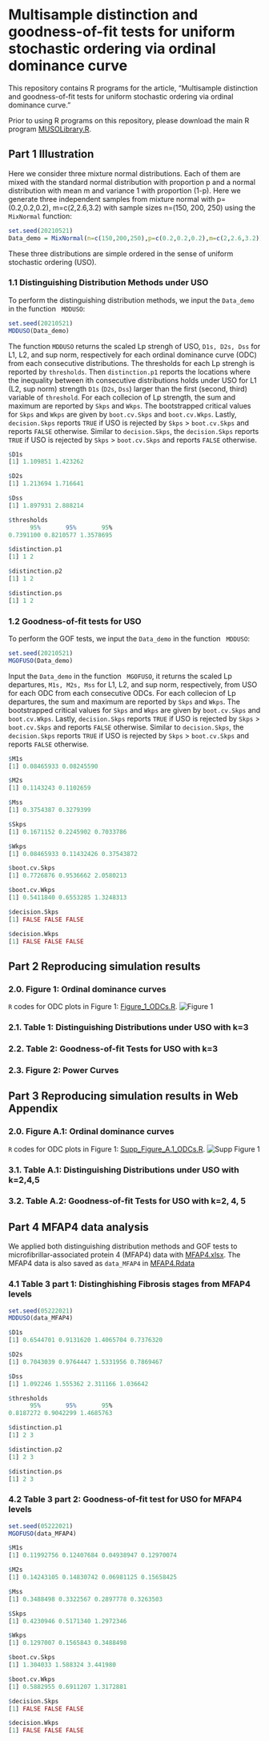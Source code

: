 # Multisample distinction and goodness-of-fit tests for uniform stochastic ordering via ordinal dominance curve

This repository contains R programs for the article, “Multisample distinction and goodness-of-fit tests for uniform stochastic ordering via ordinal dominance curve.” 
<!-- This article has been submitted for publication. -->

Prior to using R programs on this repository, please download the main R program [MUSOLibrary.R](https://raw.githubusercontent.com/cftang9/MSUSO/master/MUSOLibrary.R?token=AK5HQA6Z4FIJ4GDV5CVOAYLAVBZ6S). 

<!--
which requires installing `R` packages `Rcpp` and `copula`. We would like to point out that loading or executing functions in `Rcpp` packages may encounter some technical problems for Windows users if your `R` software was recently updated to the latest version. One may run these codes in `Rstudio` and follow what it suggests to solve the problem.  After successfully loading the main R program, the function `IndvsPQD` will automate critical value calculations for the practitioner. 
--> 

## Part 1 Illustration

Here we consider three mixture normal distributions. Each of them are mixed with the standard normal distribution with proportion p and a normal distribution with mean m and variance 1 with proportion (1-p). Here we generate three independent samples from mixture normal with p=(0.2,0.2,0.2), m=c(2,2.6,3.2) with sample sizes n=(150, 200, 250) using the ```MixNormal``` function:
```R
set.seed(20210521)
Data_demo = MixNormal(n=c(150,200,250),p=c(0.2,0.2,0.2),m=c(2,2.6,3.2))
```
These three distributions are simple ordered in the sense of uniform stochastic ordering (USO). 

### 1.1 Distinguishing Distribution Methods under USO

To perform the distinguishing distribution methods, we input the ```Data_demo``` in the function ``` MDDUSO```: 
```R
set.seed(20210521)
MDDUSO(Data_demo)
```

The function ```MDDUSO``` returns the scaled Lp strengh of USO, ```D1s, D2s, Dss``` for L1, L2, and sup norm, respectively for each ordinal dominance curve (ODC) from each consecutive distributions. The thresholds for each Lp strengh is reported by ```thresholds```. Then ```distinction.p1``` reports the locations where the inequality between ith consecutive distributions holds under USO for L1 (L2, sup norm) strength ```D1s``` (```D2s```, ```Dss```) larger than the first (second, third) variable of ```threshold```. For each collecion of Lp strength, the sum and maximum are reported by ```Skps``` and ```Wkps```. The bootstrapped critical values for ```Skps``` and ```Wkps``` are given by ```boot.cv.Skps``` and ```boot.cv.Wkps```. Lastly, ```decision.Skps``` reports ```TRUE``` if USO is rejected by ```Skps``` > ```boot.cv.Skps``` and reports ```FALSE``` otherwise. Similar to ```decision.Skps```, the  ```decision.Skps``` reports ```TRUE``` if USO is rejected by ```Skps``` > ```boot.cv.Skps``` and reports ```FALSE``` otherwise.
```R
$D1s
[1] 1.109851 1.423262

$D2s
[1] 1.213694 1.716641

$Dss
[1] 1.897931 2.888214

$thresholds
      95%       95%       95% 
0.7391100 0.8210577 1.3578695 

$distinction.p1
[1] 1 2

$distinction.p2
[1] 1 2

$distinction.ps
[1] 1 2
```

### 1.2 Goodness-of-fit tests for USO

To perform the GOF tests, we input the ```Data_demo``` in the function ``` MDDUSO```: 
```R
set.seed(20210521)
MGOFUSO(Data_demo)
```
Input the ```Data_demo``` in the function ``` MGOFUSO```, it returns the scaled Lp departures, ```M1s, M2s, Mss``` for L1, L2, and sup norm, respectively, from USO for each ODC from each consecutive ODCs. For each collecion of Lp departures, the sum and maximum are reported by ```Skps``` and ```Wkps```. The bootstrapped critical values for ```Skps``` and ```Wkps``` are given by ```boot.cv.Skps``` and ```boot.cv.Wkps```. Lastly, ```decision.Skps``` reports ```TRUE``` if USO is rejected by ```Skps``` > ```boot.cv.Skps``` and reports ```FALSE``` otherwise. Similar to ```decision.Skps```, the  ```decision.Skps``` reports ```TRUE``` if USO is rejected by ```Skps``` > ```boot.cv.Skps``` and reports ```FALSE``` otherwise.

```R
$M1s
[1] 0.08465933 0.08245590

$M2s
[1] 0.1143243 0.1102659

$Mss
[1] 0.3754387 0.3279399

$Skps
[1] 0.1671152 0.2245902 0.7033786

$Wkps
[1] 0.08465933 0.11432426 0.37543872

$boot.cv.Skps
[1] 0.7726876 0.9536662 2.0580213

$boot.cv.Wkps
[1] 0.5411840 0.6553285 1.3248313

$decision.Skps
[1] FALSE FALSE FALSE

$decision.Wkps
[1] FALSE FALSE FALSE
```



## Part 2 Reproducing simulation results

### 2.0. Figure 1: Ordinal dominance curves
```R``` codes for ODC plots in Figure 1: [Figure_1_ODCs.R](https://raw.githubusercontent.com/cftang9/MSUSO/master/Figure_1_ODCs.R?token=AK5HQA6BXE3L4PABWUUA773AVCCB6).
![Figure 1](../master/Figure_1_ODCs.png)

### 2.1. Table 1: Distinguishing Distributions under USO with k=3

### 2.2. Table 2: Goodness-of-fit Tests for USO with k=3

### 2.3. Figure 2: Power Curves


## Part 3 Reproducing simulation results in Web Appendix

### 2.0. Figure A.1: Ordinal dominance curves
```R``` codes for ODC plots in Figure 1: [Supp_Figure_A.1_ODCs.R](../master/Supp_Figure_1_ODCs.R).
![Supp Figure 1](../master/Supp_Figure_1_ODCs.png)

### 3.1. Table A.1: Distinguishing Distributions under USO with k=2,4,5

### 3.2. Table A.2: Goodness-of-fit Tests for USO with k=2, 4, 5

## Part 4 MFAP4 data analysis
We applied both distinguishing distribution methods and GOF tests to microfibrillar-associated protein 4 (MFAP4) data with [MFAP4.xlsx](../master/MFAP4.xlsx). The MFAP4 data is also saved as ```data_MFAP4``` in [MFAP4.Rdata](../master/MFAP4.Rdata)

### 4.1 Table 3 part 1: Distinghishing Fibrosis stages from MFAP4 levels
```R
set.seed(05222021)
MDDUSO(data_MFAP4)
```
```R
$D1s
[1] 0.6544701 0.9131620 1.4065704 0.7376320

$D2s
[1] 0.7043039 0.9764447 1.5331956 0.7869467

$Dss
[1] 1.092246 1.555362 2.311166 1.036642

$thresholds
      95%       95%       95% 
0.8187272 0.9042299 1.4685763 

$distinction.p1
[1] 2 3

$distinction.p2
[1] 2 3

$distinction.ps
[1] 2 3
```
### 4.2 Table 3 part 2: Goodness-of-fit test for USO for MFAP4 levels
```R
set.seed(05222021)
MGOFUSO(data_MFAP4)
```
```R
$M1s
[1] 0.11992756 0.12407684 0.04938947 0.12970074

$M2s
[1] 0.14243105 0.14830742 0.06981125 0.15658425

$Mss
[1] 0.3488498 0.3322567 0.2897778 0.3263503

$Skps
[1] 0.4230946 0.5171340 1.2972346

$Wkps
[1] 0.1297007 0.1565843 0.3488498

$boot.cv.Skps
[1] 1.304033 1.588324 3.441980

$boot.cv.Wkps
[1] 0.5882955 0.6911207 1.3172881

$decision.Skps
[1] FALSE FALSE FALSE

$decision.Wkps
[1] FALSE FALSE FALSE
```

<!--
<img src="https://render.githubusercontent.com/render/math?math=e^{i \pi} = -1">
-->


<!-- 

To better understand the use of our R program, we start with an illustrative example.

## Part 1:  Illustration

### 1.1  A simple example

Below generates a random sample of size 10 from a Clayton copula, with a user-specified Kendall's tau, to test for independence versus positive quadrant dependence (PQD). 
```R
# Source the main R program
source("https://raw.githubusercontent.com/cftang9/PQD/master/EL_PQD_Library.R")
# Set the sample size n and the Kendall's tau
n = 10; tau = 0.2
# Generate a sample of size n
# For illustration, we set the seed to be 100
set.seed(100)
Sample = RV_CopTau(n, tau, Copula="Clayton")
# Name the sample by X and Y
X=Sample[,1];Y=Sample[,2]
# Run the test
IndvsPQD(X,Y,graph=TRUE)
```

A scatter plot and a plot of the corresponding pseudo-observations between `X` and `Y` will be produced. 
![Optional Text](../master/Example.png)

Our proposed empirical-likelihood-based test (EL) and three distance-based tests (KS, CvM, and AD) for PQD along with the Kendall and Spearman rank tests will be performed. Results include the value of each test statistic, the corresponding p-value, reject independence (1) or not (0), and the critical value at significance level 0.05:
```
         test statistic p-value reject independence critical value
EL           0.39887816  0.5200                   0      1.4329523
KS           0.31884122  0.8956                   0      0.6664304
CvM          0.03267605  0.8528                   0      0.1961564
AD           1.98834920  0.7074                   0      7.8084519
spearman    -0.17575758  0.6902                   0      0.5515152
kendall     -0.20000000  0.7611                   0      0.4222222
```

The argument `Copula="Calyton"` in the function `RV_CopTau` above can be changed to `Copula="Frank"` and `Copula="Gumbel"` to generate a random sample from the Frank and Gumbel copulas, respectively. The Gaussian copula can also be considered. See these details in [IllustrativeExamples.R](https://raw.githubusercontent.com/cftang9/PQD/master/IllustrativeExamples.R).

For a quick illustration, we set n=10 above. Other sample sizes can be considered as well. However, When the sample size is large, it will take a longer time to run.


### 1.2 For your own data
Please use these R commands after naming the data by X and Y:
```R
source("https://raw.githubusercontent.com/cftang9/PQD/master/EL_PQD_Library.R")
# name your data by X and Y
IndvsPQD(X,Y,graph=TRUE)
```

## Part 2: To reproduce the simulation results

### 2.1 Table 1 in Section 3 of the manuscript 
To reproduce Table 1, which involves four classic copulas: Clayton, Frank, Gumbel, and Gaussian, please run this R program:
[Clayton_Frank_Gumbel_and_Gaussian_n=100.R](https://raw.githubusercontent.com/cftang9/PQD/master/Restricted_t_FGM_and_CA_n%3D100.R).
But be aware of that, because the number of replications is 10,000, this program might take a long time to finish. As stated in our manuscript, our calculation of Table 1 took approximately 73 minutes on a computer with a 3.1GHz processor and 16GB of memory. 

### 2.2 Tables C.1 and C.2 in Web Appendix C

Table 1 considers n=100. We also included the same table but with n=50 and 200 in Web Appendix C. To reproduce those two tables. Please run [Clayton_Frank_Gumbel_and_Gaussian_n=50.R](https://raw.githubusercontent.com/cftang9/PQD/master/Restricted_t_FGM_and_CA_n%3D50.R)
and
[Clayton_Frank_Gumbel_and_Gaussian_n=200.R](https://raw.githubusercontent.com/cftang9/PQD/master/Restricted_t_FGM_and_CA_n%3D200.R), respectively.

### 2.3 Tables C.3-C.5 in Web Appendix C

In addition to the Clayton, Frank, Gaussian, and Gumbel copulas, we have also considered the FGM and CA copulas and a restricted bivariate t distribution family. The results are presented in Tables C.3-C.5 in Web Appendix C. To reproduce these tables, please run
[Restricted_t_FGM_and_CA n=50.R](https://raw.githubusercontent.com/cftang9/PQD/master/Restricted_t_FGM_and_CA_n%3D100.R),
[Restricted_t_FGM_and_CA n=100.R](https://raw.githubusercontent.com/cftang9/PQD/master/Restricted_t_FGM_and_CA_n%3D50.R),
and
[Restricted_t_FGM_and_CA_n=200.R](https://raw.githubusercontent.com/cftang9/PQD/master/Restricted_t_FGM_and_CA_n%3D200.R).

## Part 3: To reproduce the real data analysis results in Section 4 of the manuscript
We applied all tests in this manuscript to three data applications. To reproduce the results of our analysis (Table 2 and Figures 2-4), please run the R program for each. The data included in the CSV file will be automatically read by the corresponding R program.


### 3.1 Twins Data

Data: [TwinsData.csv](https://raw.githubusercontent.com/cftang9/PQD/master/TwinsData.csv) 
(R program: [TwinsData.R](https://raw.githubusercontent.com/cftang9/PQD/master/TwinsData.R))

### 3.2 Education data

Data: [EducationData.csv](https://raw.githubusercontent.com/cftang9/PQD/master/EducationData.csv)
(R program: [EducationData.R](https://raw.githubusercontent.com/cftang9/PQD/master/EducationData.R))


### 3.3 Stock Data

Data: [StockData.csv](https://raw.githubusercontent.com/cftang9/PQD/master/StockData.csv) 
(R program: [StockData.R](https://raw.githubusercontent.com/cftang9/PQD/master/StockData.R))






